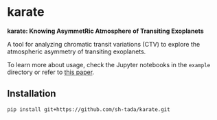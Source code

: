 # karate
**karate: Knowing AsymmetRic Atmosphere of Transiting Exoplanets**

A tool for analyzing chromatic transit variations (CTV) to explore the atmospheric asymmetry of transiting exoplanets.

To learn more about usage, check the Jupyter notebooks in the `example` directory or refer to [this paper](http://arxiv.org/abs/2503.08988).





## Installation

```sh
pip install git+https://github.com/sh-tada/karate.git
```

